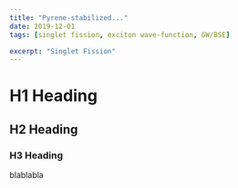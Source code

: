 ```yaml
---
title: "Pyrene-stabilized..."
date: 2019-12-01
tags: [singlet fission, exciton wave-function, GW/BSE]

excerpt: "Singlet Fission"
---
```


# H1 Heading

## H2 Heading

### H3 Heading

blablabla

